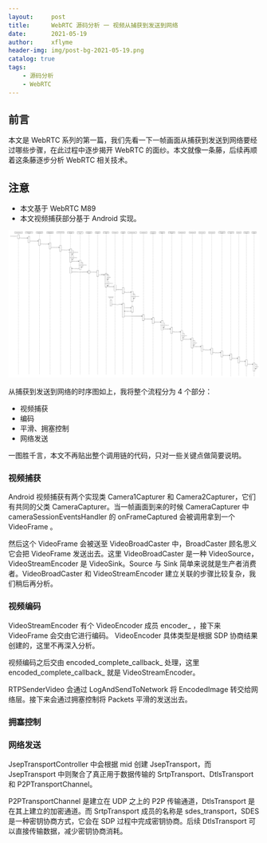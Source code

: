 ```yaml
---
layout:     post
title:      WebRTC 源码分析 一 视频从捕获到发送到网络
date:       2021-05-19
author:     xflyme
header-img: img/post-bg-2021-05-19.png
catalog: true
tags:
    - 源码分析
    - WebRTC
---
```


## 前言
本文是 WebRTC 系列的第一篇，我们先看一下一帧画面从捕获到发送到网络要经过哪些步骤，在此过程中逐步揭开 WebRTC 的面纱。本文就像一条藤，后续再顺着这条藤逐步分析 WebRTC 相关技术。


## 注意
* 本文基于 WebRTC M89
* 本文视频捕获部分基于 Android 实现。

![图一](/img/webrtc-1-1.png)

从捕获到发送到网络的时序图如上，我将整个流程分为 4 个部分：
* 视频捕获
* 编码
* 平滑、拥塞控制
* 网络发送

一图胜千言，本文不再贴出整个调用链的代码，只对一些关键点做简要说明。

###  视频捕获

Android 视频捕获有两个实现类 Camera1Capturer 和 Camera2Capturer，它们有共同的父类 CameraCapturer。当一帧画面到来的时候 CameraCapturer 中 cameraSessionEventsHandler 的 onFrameCaptured 会被调用拿到一个  VideoFrame 。

然后这个  VideoFrame 会被送至 VideoBroadCaster 中，BroadCaster 顾名思义它会把 VideoFrame 发送出去。这里 VideoBroadCaster 是一种 VideoSource，VideoStreamEncoder 是 VideoSink。Source 与 Sink 简单来说就是生产者消费者。VideoBroadCaster 和 VideoStreamEncoder 建立关联的步骤比较复杂，我们稍后再分析。


### 视频编码

VideoStreamEncoder 有个 VideoEncoder 成员 encoder_ ，接下来 VideoFrame 会交由它进行编码。 VideoEncoder 具体类型是根据 SDP 协商结果创建的，这里不再深入分析。

视频编码之后交由 encoded_complete_callback_ 处理，这里 encoded_complete_callback_ 就是 VideoStreamEncoder。

RTPSenderVideo 会通过 LogAndSendToNetwork 将 EncodedImage 转交给网络层。接下来会通过拥塞控制将 Packets 平滑的发送出去。

### 拥塞控制


### 网络发送

JsepTransportController  中会根据 mid 创建 JsepTransport，而 JsepTransport 中则聚合了真正用于数据传输的  SrtpTransport、DtlsTransport 和 P2PTransportChannel。

P2PTransportChannel 是建立在 UDP 之上的 P2P 传输通道，DtlsTransport 是在其上建立的加密通道。而 SrtpTransport 成员的名称是 sdes_transport，SDES 是一种密钥协商方式，它会在 SDP 过程中完成密钥协商。后续 DtlsTransport 可以直接传输数据，减少密钥协商消耗。







































